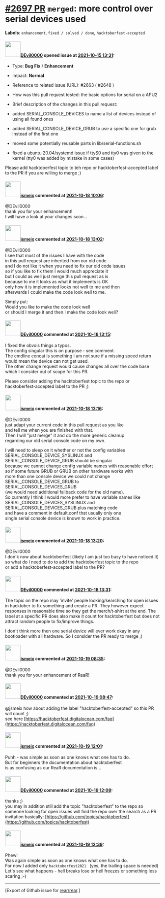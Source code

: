 [\#2697 PR](https://github.com/rear/rear/pull/2697) `merged`: more control over serial devices used
===================================================================================================

**Labels**: `enhancement`, `fixed / solved / done`,
`hacktoberfest-accepted`

#### <img src="https://avatars.githubusercontent.com/u/3344302?v=4" width="50">[DEvil0000](https://github.com/DEvil0000) opened issue at [2021-10-15 13:31](https://github.com/rear/rear/pull/2697):

-   Type: **Bug Fix** / **Enhancement**

-   Impact: **Normal**

-   Reference to related issue (URL): \#2663 ( \#2648 )

-   How was this pull request tested: the basic options for serial on a
    APU2

-   Brief description of the changes in this pull request:

-   added SERIAL\_CONSOLE\_DEVICES to name a list of devices instead of
    using all found ones

-   added SERIAL\_CONSOLE\_DEVICE\_GRUB to use a specific one for grub
    instead of the first one

-   moved some potentially reusable parts in lib/serial-functions.sh

-   fixed a ubuntu 20.04/systemd issue if ttyS0 and tty0 was given to
    the kernel (tty0 was added by mistake in some cases)

Please add hacktoberfest topic to teh repo or hacktoberfest-accepted
label to the PR if you are willing to merge ;)

#### <img src="https://avatars.githubusercontent.com/u/1788608?u=925fc54e2ce01551392622446ece427f51e2f0ce&v=4" width="50">[jsmeix](https://github.com/jsmeix) commented at [2021-10-18 10:06](https://github.com/rear/rear/pull/2697#issuecomment-945611502):

@DEvil0000  
thank you for your enhancement!  
I will have a look at your changes soon...

#### <img src="https://avatars.githubusercontent.com/u/1788608?u=925fc54e2ce01551392622446ece427f51e2f0ce&v=4" width="50">[jsmeix](https://github.com/jsmeix) commented at [2021-10-18 13:02](https://github.com/rear/rear/pull/2697#issuecomment-945743487):

@DEvil0000  
I see that most of the issues I have with the code  
in this pull request are inherited from our old code  
and I do not like it when you need to fix our old code issues  
so if you like to fix them I would much appreciate it  
but I could as well just merge this pull request as is  
because to me it looks as what it implements is OK  
only how it is implemented looks not well to me and then  
afterwards I could make the code look well to me.

Simply put:  
Would you like to make the code look well  
or should I merge it and then I make the code look well?

#### <img src="https://avatars.githubusercontent.com/u/3344302?v=4" width="50">[DEvil0000](https://github.com/DEvil0000) commented at [2021-10-18 13:15](https://github.com/rear/rear/pull/2697#issuecomment-945756151):

I fixed the obvois things a typos.  
The config singular this is on purpose - see comment.  
The cmdline concat is something I am not sure if a missing speed return
would mean the device can not get used.  
The other change request would cause changes all over the code base
which I consider out of scope for this PR.

Please consider adding the hacktoberfest topic to the repo or
hacktoberfest-accepted label to the PR ;)

#### <img src="https://avatars.githubusercontent.com/u/1788608?u=925fc54e2ce01551392622446ece427f51e2f0ce&v=4" width="50">[jsmeix](https://github.com/jsmeix) commented at [2021-10-18 13:16](https://github.com/rear/rear/pull/2697#issuecomment-945756351):

@DEvil0000  
just adapt your current code in this pull request as you like  
and tell me when you are finished with that.  
Then I will "just merge" it and do the more generic cleanup  
regarding our old serial console code on my own.

I will need to sleep on it whether or not the config variables  
SERIAL\_CONSOLE\_DEVICE\_SYSLINUX and  
SERIAL\_CONSOLE\_DEVICE\_GRUB should be singular  
because we cannot change config variable names with reasonable effort  
so if some future GRUB or GRUB on other hardware works with  
more than one console device we could not change  
SERIAL\_CONSOLE\_DEVICE\_GRUB to  
SERIAL\_CONSOLE\_DEVICES\_GRUB  
(we would need additional fallback code for the old name).  
So currently I think I would more prefer to have variable names like  
SERIAL\_CONSOLE\_DEVICES\_SYSLINUX and  
SERIAL\_CONSOLE\_DEVICES\_GRUB plus matching code  
and have a comment in default.conf that usually only one  
single serial console device is known to work in practice.

#### <img src="https://avatars.githubusercontent.com/u/1788608?u=925fc54e2ce01551392622446ece427f51e2f0ce&v=4" width="50">[jsmeix](https://github.com/jsmeix) commented at [2021-10-18 13:20](https://github.com/rear/rear/pull/2697#issuecomment-945760298):

@DEvil0000  
I don'k now about hacktoberfest (likely I am just too busy to have
noticed it)  
so what do I need to do to add the hacktoberfest topic to the repo  
or add a hacktoberfest-accepted label to the PR?

#### <img src="https://avatars.githubusercontent.com/u/3344302?v=4" width="50">[DEvil0000](https://github.com/DEvil0000) commented at [2021-10-18 13:31](https://github.com/rear/rear/pull/2697#issuecomment-945771409):

The topic on the repo may 'invite' people looking/searching for open
issues in hacktober to fix something and create a PR. They however
expect responses in reasonable time so they get the merch/t-shirt at the
end. The label at a specific PR does also make it count for
hacktoberfest but does not attract random people to fix/improve things.

I don't think more then one serial device will ever work okay in any
bootloader with all hardware. So I consider the PR ready to merge ;)

#### <img src="https://avatars.githubusercontent.com/u/1788608?u=925fc54e2ce01551392622446ece427f51e2f0ce&v=4" width="50">[jsmeix](https://github.com/jsmeix) commented at [2021-10-19 08:35](https://github.com/rear/rear/pull/2697#issuecomment-946487496):

@DEvil0000  
thank you for your enhancement of ReaR!

#### <img src="https://avatars.githubusercontent.com/u/3344302?v=4" width="50">[DEvil0000](https://github.com/DEvil0000) commented at [2021-10-19 08:47](https://github.com/rear/rear/pull/2697#issuecomment-946496708):

@jsmeix how about adding the label "hacktoberfest-accepted" so this PR
will count ;)  
see here
[https://hacktoberfest.digitalocean.com/faq](https://hacktoberfest.digitalocean.com/faq)

#### <img src="https://avatars.githubusercontent.com/u/1788608?u=925fc54e2ce01551392622446ece427f51e2f0ce&v=4" width="50">[jsmeix](https://github.com/jsmeix) commented at [2021-10-19 12:01](https://github.com/rear/rear/pull/2697#issuecomment-946651760):

Puhh - was simple as soon as one knows what one has to do.  
But for beginners the documentation about hacktoberfest  
is as confusing as our ReaR documentation is...

#### <img src="https://avatars.githubusercontent.com/u/3344302?v=4" width="50">[DEvil0000](https://github.com/DEvil0000) commented at [2021-10-19 12:08](https://github.com/rear/rear/pull/2697#issuecomment-946656518):

thanks ;)  
you may in addition still add the topic "hacktoberfest" to the repo so
someone looking for open issues will find the repo over the search as a
PR invitation basically:
[https://github.com/topics/hacktoberfest](https://github.com/topics/hacktoberfest)

#### <img src="https://avatars.githubusercontent.com/u/1788608?u=925fc54e2ce01551392622446ece427f51e2f0ce&v=4" width="50">[jsmeix](https://github.com/jsmeix) commented at [2021-10-19 12:39](https://github.com/rear/rear/pull/2697#issuecomment-946680495):

Phew!  
Was again simple as soon as one knows what one has to do.  
For now I added only `hacktoberfest2021 ` (yes, the trailing space is
needed)  
Let's see what happens - hell breaks lose or hell freezes or something
less scaring ;-)

------------------------------------------------------------------------

\[Export of Github issue for
[rear/rear](https://github.com/rear/rear).\]
